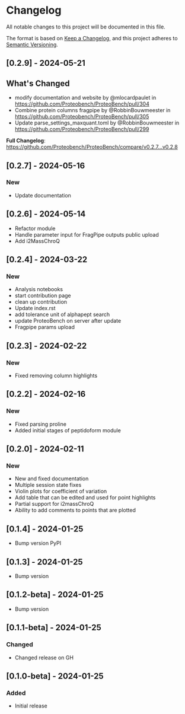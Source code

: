 # Changelog

All notable changes to this project will be documented in this file.

The format is based on [Keep a Changelog](https://keepachangelog.com/en/1.0.0/),
and this project adheres to [Semantic Versioning](https://semver.org/spec/v2.0.0.html).

## [0.2.9] - 2024-05-21

## What's Changed
- modify documentation and website by @mlocardpaulet in https://github.com/Proteobench/ProteoBench/pull/304
- Combine protein columns fragpipe by @RobbinBouwmeester in https://github.com/Proteobench/ProteoBench/pull/305
- Update parse_settings_maxquant.toml by @RobbinBouwmeester in https://github.com/Proteobench/ProteoBench/pull/299


**Full Changelog**: https://github.com/Proteobench/ProteoBench/compare/v0.2.7...v0.2.8

## [0.2.7] - 2024-05-16

### New
- Update documentation

## [0.2.6] - 2024-05-14

- Refactor module 
- Handle parameter input for FragPipe outputs public upload
- Add i2MassChroQ

## [0.2.4] - 2024-03-22

### New
- Analysis notebooks
- start contribution page
- clean up contribution
- Update index.rst
- add tolerance unit of alphapept search
- update ProteoBench on server after update
- Fragpipe params upload

## [0.2.3] - 2024-02-22

### New
- Fixed removing column highlights

## [0.2.2] - 2024-02-16

### New
- Fixed parsing proline
- Added initial stages of peptidoform module

## [0.2.0] - 2024-02-11

### New
- New and fixed documentation
- Multiple session state fixes
- Violin plots for coefficient of variation
- Add table that can be edited and used for point highlights
- Partial support for i2massChroQ
- Ability to add comments to points that are plotted 

## [0.1.4] - 2024-01-25

- Bump version PyPI

## [0.1.3] - 2024-01-25

- Bump version

## [0.1.2-beta] - 2024-01-25

- Bump version

## [0.1.1-beta] - 2024-01-25

### Changed

- Changed release on GH

## [0.1.0-beta] - 2024-01-25

### Added

- Initial release

